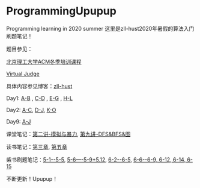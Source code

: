 # ProgrammingUpupup
Programming learning in 2020 summer
这里是zll-hust2020年暑假的算法入门刷题笔记！

题目参见：

[北京理工大学ACM冬季培训课程](https://www.bilibili.com/video/BV1pE411E7RV)

[Virtual Judge](https://vjudge.net/)

具体内容参见博客：[zll-hust](https://blog.csdn.net/zll_hust)

Day1: [A-B](https://blog.csdn.net/zll_hust/article/details/106989299) , [C-D](https://blog.csdn.net/zll_hust/article/details/107008236) , [E-G](https://blog.csdn.net/zll_hust/article/details/107018752) , [H-L](https://blog.csdn.net/zll_hust/article/details/107043441)

Day2: [A-C](https://blog.csdn.net/zll_hust/article/details/107115733), [D-J](https://blog.csdn.net/zll_hust/article/details/107161992), [K-O](https://blog.csdn.net/zll_hust/article/details/107179040)

Day9: [A-J](https://blog.csdn.net/zll_hust/article/details/107300864)

课堂笔记：[第二讲-模拟与暴力](https://blog.csdn.net/zll_hust/article/details/107085995), [第九讲-DFS&BFS&图](https://blog.csdn.net/zll_hust/article/details/107300864)

读书笔记：[第三章](https://blog.csdn.net/zll_hust/article/details/107075387), [第五章](https://blog.csdn.net/zll_hust/article/details/107115733)

紫书刷题笔记：[5-1--5-5](https://blog.csdn.net/zll_hust/article/details/107215908), [5-6—-5-9+5.12](https://blog.csdn.net/zll_hust/article/details/107229192), [6-2--6-5](https://blog.csdn.net/zll_hust/article/details/107268109), [6-6--6-9, 6-12, 6-14, 6-15](https://blog.csdn.net/zll_hust/article/details/107284525)


不断更新！Upupup！

